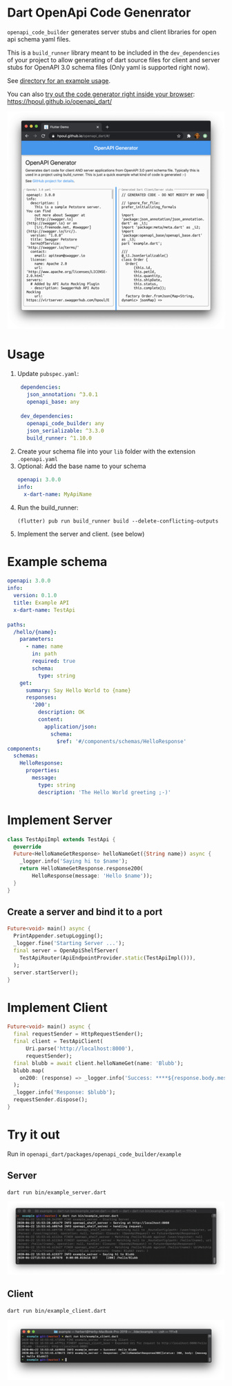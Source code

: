 # Dart OpenApi Code Genenrator

`openapi_code_builder` generates server stubs and client libraries for open api schema yaml files.

This is a `build_runner` library meant to be included in the
`dev_dependencies` of your project to allow generating of
dart source files for client and server stubs for
OpenAPI 3.0 schema files (Only yaml is supported right now).

See [directory for an example usage](example/).

You can also [try out the code generator
right inside your browser](https://hpoul.github.io/openapi_dart/): https://hpoul.github.io/openapi_dart/

![Flutter Screenshot](_docs/screenshot.png)

# Usage

1. Update `pubspec.yaml`:
   ```yaml
    dependencies:
      json_annotation: ^3.0.1
      openapi_base: any

    dev_dependencies:
      openapi_code_builder: any
      json_serializable: ^3.3.0
      build_runner: ^1.10.0
   ```
2. Create your schema file into your `lib` folder
   with the extension `.openapi.yaml`
3. Optional: Add the base name to your schema
   ```yaml
   openapi: 3.0.0
   info:
     x-dart-name: MyApiName
   ```
4. Run the build_runner:
   ```shell
   (flutter) pub run build_runner build --delete-conflicting-outputs
   ```
5. Implement the server and client. (see below)


# Example schema

```yaml
openapi: 3.0.0
info:
  version: 0.1.0
  title: Example API
  x-dart-name: TestApi

paths:
  /hello/{name}:
    parameters:
      - name: name
        in: path
        required: true
        schema:
          type: string
    get:
      summary: Say Hello World to {name}
      responses:
        '200':
          description: OK
          content:
            application/json:
              schema:
                $ref: '#/components/schemas/HelloResponse'
components:
  schemas:
    HelloResponse:
      properties:
        message:
          type: string
          description: 'The Hello World greeting ;-)'

```

# Implement Server

```dart
class TestApiImpl extends TestApi {
  @override
  Future<HelloNameGetResponse> helloNameGet({String name}) async {
    _logger.info('Saying hi to $name');
    return HelloNameGetResponse.response200(
        HelloResponse(message: 'Hello $name'));
  }
}
```

## Create a server and bind it to a port

```dart
Future<void> main() async {
  PrintAppender.setupLogging();
  _logger.fine('Starting Server ...');
  final server = OpenApiShelfServer(
    TestApiRouter(ApiEndpointProvider.static(TestApiImpl())),
  );
  server.startServer();
}
```

# Implement Client

```dart
Future<void> main() async {
  final requestSender = HttpRequestSender();
  final client = TestApiClient(
      Uri.parse('http://localhost:8000'),
      requestSender);
  final blubb = await client.helloNameGet(name: 'Blubb');
  blubb.map(
    on200: (response) => _logger.info('Success: ****${response.body.message}'),
  );
  _logger.info('Response: $blubb');
  requestSender.dispose();
}
```

# Try it out

Run in `openapi_dart/packages/openapi_code_builder/example`

## Server

```shell
dart run bin/example_server.dart
```

![](_docs/screenshot_server.png)

## Client

```shell
dart run bin/example_client.dart
```

![](_docs/screenshot_client.png)
